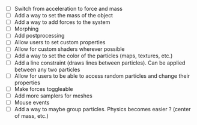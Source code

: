 - [ ] Switch from acceleration to force and mass
- [ ] Add a way to set the mass of the object
- [ ] Add a way to add forces to the system
- [ ] Morphing
- [ ] Add postprocessing
- [ ] Allow users to set custom properties
- [ ] Allow for custom shaders wherever possible
- [ ] Add a way to set the color of the particles (maps, textures, etc.)
- [ ] Add a line constraint (draws lines between particles). Can be applied between any two particles
- [ ] Allow for users to be able to access random particles and change their properties
- [ ] Make forces toggleable
- [ ] Add more samplers for meshes
- [ ] Mouse events
- [ ] Add a way to maybe group particles. Physics becomes easier ? (center of mass, etc.)
